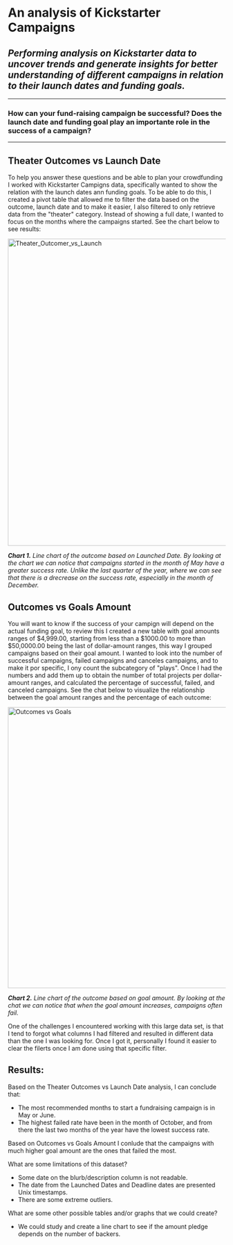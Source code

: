 # An analysis of Kickstarter Campaigns
## *Performing analysis on Kickstarter data to uncover trends and generate insights for better understanding of different campaigns in relation to their launch dates and funding goals.*
---
### **How can your fund-raising campaign be successful? Does the launch date and funding goal play an importante role in the success of a campaign?**
---
## Theater Outcomes vs Launch Date
To help you answer these questions and be able to plan your crowdfunding I worked with Kickstarter Campigns data, specifically wanted to show the relation with the launch dates ann funding goals. To be able to do this, I created a pivot table that allowed me to filter the data based on the outcome, launch date and to make it easier, I also filtered to only retrieve data from the "theater" category. Instead of showing a full date, I wanted to focus on the months where the campaigns started. See the chart below to see results:

<img width="708" alt="Theater_Outcomer_vs_Launch" src="https://user-images.githubusercontent.com/70611325/93641509-3a3faa80-f9b1-11ea-8424-8a164da2ff34.png">

***Chart 1.** Line chart of the outcome based on Launched Date. By looking at the chart we can notice that campaigns started in the month of May have a greater success rate. Unlike the last quarter of the year, where we can see that there is a drecrease on the success rate, especially in the month of December.*

## Outcomes vs Goals Amount
You will want to know if the success of your campign will depend on the actual funding goal, to review this I created a new table with goal amounts ranges of $4,999.00, starting from less than a $1000.00 to more than $50,0000.00 being the last of dollar-amount ranges, this way I grouped campaigns based on their goal amount. I wanted to look into the number of successful campaigns, failed campaigns and canceles campaigns, and to make it por specific, I ony count the subcategory of "plays". Once I had the numbers and add them up to obtain the number of total projects per dollar-amount ranges, and calculated the percentage of successful, failed, and canceled campaigns. See the chat below to visualize the relationship between the goal amount ranges and the percentage of each outcome:

<img width="648" alt="Outcomes vs Goals" src="https://user-images.githubusercontent.com/70611325/93643017-fa2df700-f9b3-11ea-952e-017afdfb6c88.png">

***Chart 2.** Line chart of the outcome based on goal amount. By looking at the chat we can notice that when the goal amount increases, campaigns often fail.*

One of the challenges I encountered working with this large data set, is that I tend to forgot what columns I had filtered and resulted in different data than the one I was looking for. Once I got it, personally I found it easier to clear the filerts once I am done using that specific filter. 

## Results:

Based on the Theater Outcomes vs Launch Date analysis, I can conclude that:
- The most recommended months to start a fundraising campaign is in May or June. 
- The highest failed rate have been in the month of October, and from there the last two months of the year have the lowest success rate.

Based on Outcomes vs Goals Amount I conlude that the campaigns with much higher goal amount are the ones that failed the most.

What are some limitations of this dataset?
- Some date on the blurb/description column is not readable.
- The date from the Launched Dates and Deadline dates are presented Unix timestamps.
- There are some extreme outliers.

What are some other possible tables and/or graphs that we could create?
- We could study and create a line chart to see if the amount pledge depends on the number of backers.

